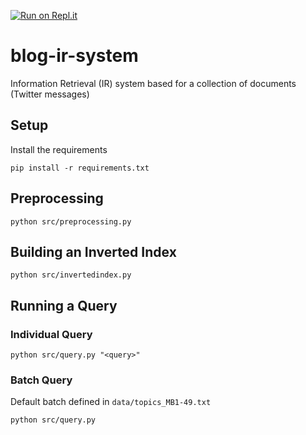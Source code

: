 [![Run on Repl.it](https://repl.it/badge/github/Youssef-Mak/blog-ir-system)](https://repl.it/@YoussefMak1/blog-ir-system)
# blog-ir-system

Information Retrieval (IR) system based for a collection of documents (Twitter messages)

## Setup 
Install the requirements 
```
pip install -r requirements.txt
```

## Preprocessing
```
python src/preprocessing.py
```

## Building an Inverted Index 
```
python src/invertedindex.py
```

## Running a Query 

### Individual Query
```
python src/query.py "<query>"
```

### Batch Query
Default batch defined in `data/topics_MB1-49.txt`
```
python src/query.py 
```
